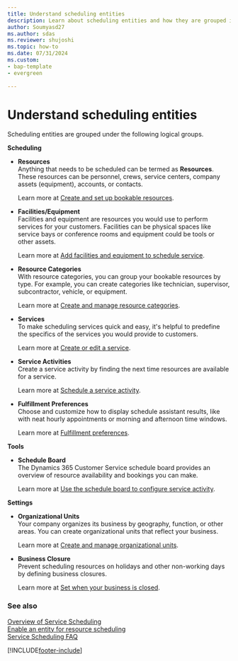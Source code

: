```yaml
---
title: Understand scheduling entities
description: Learn about scheduling entities and how they are grouped in Dynamics 365 Customer Service.
author: Soumyasd27
ms.author: sdas
ms.reviewer: shujoshi
ms.topic: how-to 
ms.date: 07/31/2024
ms.custom:
- bap-template
- evergreen
 
---
```


# Understand scheduling entities

Scheduling entities are grouped under the following logical groups.

**Scheduling**

- **Resources** </br>
   Anything that needs to be scheduled can be termed as **Resources**. These resources can be personnel, crews, service centers, company assets (equipment), accounts, or contacts.

     Learn more at [Create and set up bookable resources](resources-service-scheduling.md).

- **Facilities/Equipment**  </br>
   Facilities and equipment are resources you would use to perform services for your customers. Facilities can be physical spaces like service bays or conference rooms and equipment could be tools or other assets.

   Learn more at [Add facilities and equipment to schedule service](add-facilities-equipment-ss-csh.md).

- **Resource Categories** </br>
   With resource categories,  you can group your bookable resources by type. For example, you can create categories like technician, supervisor, subcontractor, vehicle, or equipment.

   Learn more at [Create and manage resource categories](resource-categories-service-scheduling.md).

- **Services**  </br>
   To make scheduling services quick and easy, it's helpful to predefine the specifics of the services you would provide to customers.

  Learn more at [Create or edit a service](create-edit-service-csh.md).

- **Service Activities** </br>
   Create a service activity by finding the next time resources are available for a service.

   Learn more at [Schedule a service activity](../use/schedule-service-activity-csh.md).

- **Fulfillment Preferences** </br>
    Choose and customize how to display schedule assistant results, like with neat hourly appointments or morning and afternoon time windows.

    Learn more at [Fulfillment preferences](../../common-scheduler/fulfillment-preferences.md).

**Tools**

- **Schedule Board** </br>
   The Dynamics 365 Customer Service schedule board provides an overview of resource availability and bookings you can make.

   Learn more at [Use the schedule board to configure service activity](../use/use-schedule-board-configure-service-activity.md).

**Settings**

- **Organizational Units** </br>
   Your company organizes its business by geography, function, or other areas. You can create organizational units that reflect your business.

   Learn more at [Create and manage organizational units](create-org-units-cs-scheduling.md).

- **Business Closure** </br>
   Prevent scheduling resources on holidays and other non-working days by defining business closures. 

   Learn more at [Set when your business is closed](../use/set-when-business-closed-csh.md).


### See also    

[Overview of Service Scheduling](basics-service-service-scheduling.md#overview-of-service-scheduling)  
[Enable an entity for resource scheduling](entity-schedule-enable.md#enable-an-entity-for-resource-scheduling)  
[Service Scheduling FAQ](service-scheduling-faq.md) 


[!INCLUDE[footer-include](../../includes/footer-banner.md)]
